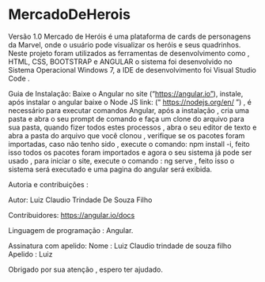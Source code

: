# MercadoDeHerois
Versão 1.0
Mercado de Heróis é uma plataforma de cards de personagens da Marvel, onde o usuário pode visualizar os heróis e seus quadrinhos.
Neste projeto foram utilizados as ferramentas de desenvolvimento como , HTML, CSS, BOOTSTRAP  e ANGULAR o sistema foi desenvolvido no Sistema Operacional Windows 7,
a IDE de desenvolvimento foi Visual Studio Code .

Guia de Instalação:
Baixe o Angular  no site (“https://angular.io”), instale, após instalar o angular baixe o Node JS link: (“ https://nodejs.org/en/ ”) , é necessário para executar  comandos Angular, após a instalação , cria uma pasta e abra o seu prompt de comando e faça um clone do arquivo para sua pasta,  quando fizer todos estes processos , abra o seu editor de texto e abra a pasta do arquivo que você clonou , verifique se os pacotes  foram importadas, caso não tenho sido , execute o comando:
npm install -i, feito isso todos os pacotes foram importados e agora o seu sistema já pode ser usado , para iniciar o site, execute o comando : ng serve  , feito isso o sistema será executado e uma pagina do angular será exibida.

Autoria e contribuições : 

Autor: Luiz Claudio Trindade De Souza Filho

Contribuidores: https://angular.io/docs

Linguagem de programação :
Angular.

Assinatura com apelido: 
Nome : Luiz Claudio trindade de souza filho
Apelido : Luiz

Obrigado por sua atenção , espero ter ajudado.
